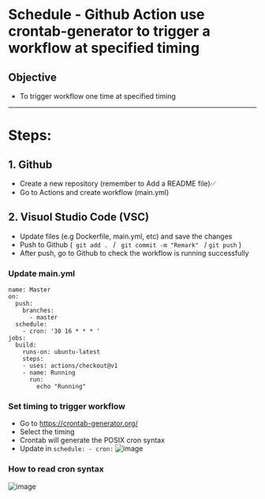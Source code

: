 # Schedule - Github Action use crontab-generator to trigger a workflow at specified timing

## Objective
- To trigger workflow one time at specified timing
---
# Steps:

## 1. Github
- Create a new repository (remember to Add a README file)✅
- Go to Actions and create workflow (main.yml) 

## 2. Visuol Studio Code (VSC)
- Update files (e.g Dockerfile, main.yml, etc) and save the changes
- Push to Github (```  git add .  ```      /      ```  git commit -m "Remark"  ```      / ``` git push ``` )
- After push, go to Github to check the workflow is running successfully

### Update main.yml 
```
name: Master
on:
  push:
    branches:
      - master
  schedule:
    - cron: '30 16 * * * '
jobs:
  build:
    runs-on: ubuntu-latest
    steps:
    - uses: actions/checkout@v1
    - name: Running
      run:
        echo "Running"
```

### Set timing to trigger workflow  
- Go to https://crontab-generator.org/
- Select the timing
- Crontab will generate the POSIX cron syntax
- Update in `schedule: - cron:`
![image](https://user-images.githubusercontent.com/81748800/124390437-37366080-dd1e-11eb-83c4-5fce4cd85912.png)





### How to read cron syntax
![image](https://user-images.githubusercontent.com/81748800/124390246-38b35900-dd1d-11eb-85f3-3342e3ed0b2d.png)
